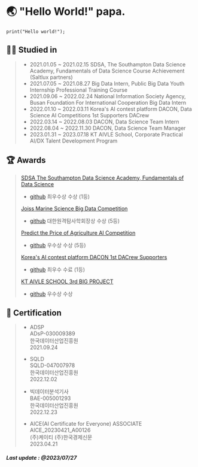 # 🌏 "Hello World!" papa.


``` Python3
print("Hello world!");
```

## 👨‍🎓 Studied in

> * 2021.01.05 ~ 2021.02.15 SDSA, The Southampton Data Science Academy, Fundamentals of Data Science Course Achievement (Saltlux partners)
> * 2021.07.05 ~ 2021.08.27 Big Data Intern, Public Big Data Youth Internship Professional Training Course
> * 2021.09.06 ~ 2022.02.24 National Information Society Agency, Busan Foundation For International Cooperation Big Data Intern
> * 2022.01.10 ~ 2022.03.11 Korea's AI contest platform DACON, Data Science AI Competitions 1st Supporters DACrew
> * 2022.03.14 ~ 2022.08.03 DACON, Data Science Team Intern
> * 2022.08.04 ~ 2022.11.30 DACON, Data Science Team Manager
> * 2023.01.31 ~ 2023.07.18 KT AIVLE School, Corporate Practical AI/DX Talent Development Program
> 
## 🏆 Awards

> [SDSA The Southampton Data Science Academy, Fundamentals of Data Science](https://cms.pknu.ac.kr/pknusme/view.do?no=13640&idx=483693&view=view&pageIndex=1&sv=&sw=)
> * [github](https://github.com/worldpapa/gStep)
> 최우수상 수상 (1등)
>
> [Joiss Marine Science Big Data Competition](https://dacon.io/competitions/official/235793/overview/description)
> * [github](https://github.com/worldpapa/joiss)
> 대한원격탐사학회장상 수상 (5등)
> 
> [Predict the Price of Agriculture AI Competition](https://dacon.io/competitions/official/235801/overview/description)
> * [github](https://github.com/worldpapa/Nongsan)
> 우수상 수상 (5등)
>
> [Korea's AI contest platform DACON 1st DACrew Supporters](https://dacon.io/more/notice/90)
> * [github](https://github.com/worldpapa/1stDACrew)
>  최우수 수료 (1등)
>
> [KT AIVLE SCHOOL 3rd BIG PROJECT](https://github.com/KT-AIVLE-3rd-AI-Team10/funibuni-main)
> * [github](https://github.com/KT-AIVLE-3rd-AI-Team10)
> 우수상 수상

## 🏹 Certification

> * ADSP   
> ADsP-030009389   
> 한국데이터산업진흥원      
> 2021.09.24   
> 
> * SQLD   
> SQLD-047007978   
> 한국데이터산업진흥원    
> 2022.12.02   
> 
> * 빅데이터분석기사   
> BAE-005001293    
> 한국데이터산업진흥원       
> 2022.12.23   
>          
> * AICE(AI Certificate for Everyone) ASSOCIATE   
> AICE_20230421_A00126   
> (주)케이티 (주)한국경제신문   
> 2023.04.21   

##### Last update : @2023/07/27

<!-- > [2021 AIfactory EWP Power Generation Big Data Competition](http://aifactory.space/competition/detail/1906)
> * [github](https://github.com/worldpapa/ewp_windpower)
> 장려상 수상 -->
